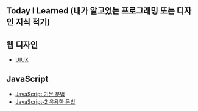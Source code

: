 [uiuxlink]: ./UIUX/UIUX.md
[javascriptlink]: ./JavaScript/javascript.md
[javascriptlinktwo]: ./JavaScript/javascript2.md

## Today I Learned (내가 알고있는 프로그래밍 또는 디자인 지식 적기)

## 웹 디자인

- [UIUX][uiuxlink]

## JavaScript

- [JavaScript 기본 문법][javascriptlink]
- [JavaScript-2 유용한 문법][javascriptlinktwo]
